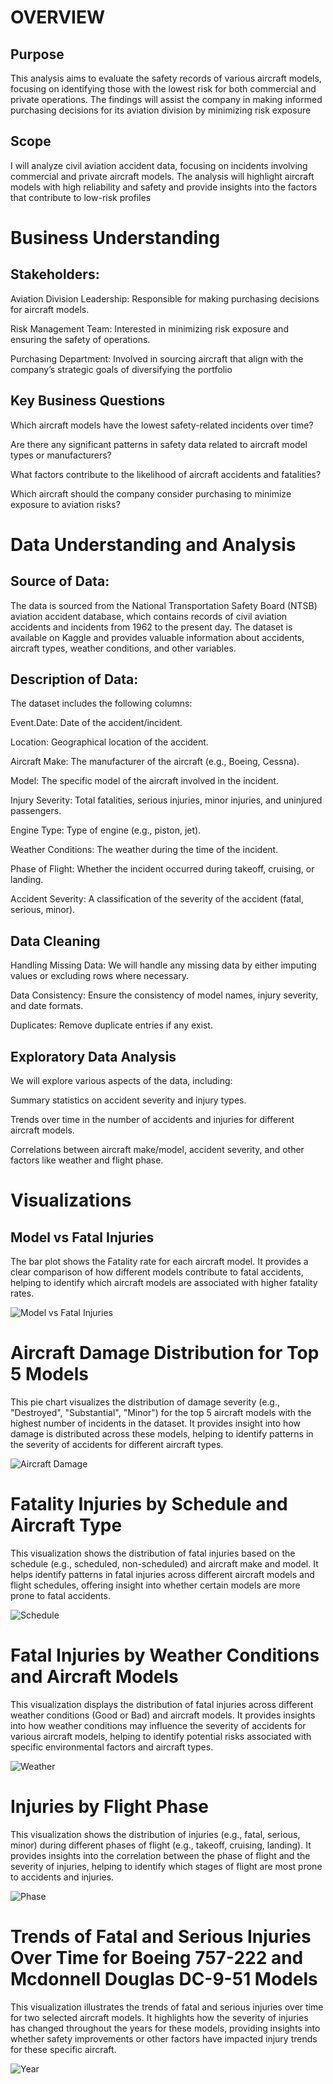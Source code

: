 # OVERVIEW
## Purpose
This analysis aims to evaluate the safety records of various aircraft models, focusing on identifying those with the lowest risk for both commercial and private operations. The findings will assist the company in making informed purchasing decisions for its aviation division by minimizing risk exposure
## Scope
I will analyze civil aviation accident data, focusing on incidents involving commercial and private aircraft models. The analysis will highlight aircraft models with high reliability and safety and provide insights into the factors that contribute to low-risk profiles
#  Business Understanding
## Stakeholders:
Aviation Division Leadership: Responsible for making purchasing decisions for aircraft models.

Risk Management Team: Interested in minimizing risk exposure and ensuring the safety of operations.

Purchasing Department: Involved in sourcing aircraft that align with the company’s strategic goals of diversifying the portfolio
## Key Business Questions
Which aircraft models have the lowest safety-related incidents over time?

Are there any significant patterns in safety data related to aircraft model types or manufacturers?

What factors contribute to the likelihood of aircraft accidents and fatalities?

Which aircraft should the company consider purchasing to minimize exposure to aviation risks?
# Data Understanding and Analysis
## Source of Data:
The data is sourced from the National Transportation Safety Board (NTSB) aviation accident database, which contains records of civil aviation accidents and incidents from 1962 to the present day. The dataset is available on Kaggle and provides valuable information about accidents, aircraft types, weather conditions, and other variables.

## Description of Data:
The dataset includes the following columns:

Event.Date: Date of the accident/incident.

Location: Geographical location of the accident.

Aircraft Make: The manufacturer of the aircraft (e.g., Boeing, Cessna).

Model: The specific model of the aircraft involved in the incident.

Injury Severity: Total fatalities, serious injuries, minor injuries, and uninjured passengers.

Engine Type: Type of engine (e.g., piston, jet).

Weather Conditions: The weather during the time of the incident.

Phase of Flight: Whether the incident occurred during takeoff, cruising, or landing.

Accident Severity: A classification of the severity of the accident (fatal, serious, minor).

## Data Cleaning
Handling Missing Data: We will handle any missing data by either imputing values or excluding rows where necessary.

Data Consistency: Ensure the consistency of model names, injury severity, and date formats.

Duplicates: Remove duplicate entries if any exist.

## Exploratory Data Analysis
We will explore various aspects of the data, including:

Summary statistics on accident severity and injury types.

Trends over time in the number of accidents and injuries for different aircraft models.

Correlations between aircraft make/model, accident severity, and other factors like weather and flight phase.
# Visualizations
## Model vs Fatal Injuries
The bar plot shows the Fatality rate for each aircraft model. It provides a clear comparison of how different models contribute to fatal accidents, helping to identify which aircraft models are associated with higher fatality rates.

![Model vs Fatal Injuries](Images/Model.png)

# Aircraft Damage Distribution for Top 5 Models
This pie chart visualizes the distribution of damage severity (e.g., "Destroyed", "Substantial", "Minor") for the top 5 aircraft models with the highest number of incidents in the dataset. It provides insight into how damage is distributed across these models, helping to identify patterns in the severity of accidents for different aircraft types.

![Aircraft Damage](Images/Damage.png)

# Fatality Injuries by Schedule and Aircraft Type
This visualization shows the distribution of fatal injuries based on the schedule (e.g., scheduled, non-scheduled) and aircraft make and model. It helps identify patterns in fatal injuries across different aircraft models and flight schedules, offering insight into whether certain models are more prone to fatal accidents.

![Schedule](Images/Airtcrafttype.png)

# Fatal Injuries by Weather Conditions and Aircraft Models
This visualization displays the distribution of fatal injuries across different weather conditions (Good or Bad) and aircraft models. It provides insights into how weather conditions may influence the severity of accidents for various aircraft models, helping to identify potential risks associated with specific environmental factors and aircraft types.

![Weather](Images/Weather.png)

# Injuries by Flight Phase
This visualization shows the distribution of injuries (e.g., fatal, serious, minor) during different phases of flight (e.g., takeoff, cruising, landing). It provides insights into the correlation between the phase of flight and the severity of injuries, helping to identify which stages of flight are most prone to accidents and injuries.

![Phase](Images/Broadphase.png)

# Trends of Fatal and Serious Injuries Over Time for Boeing 757-222 and Mcdonnell Douglas DC-9-51 Models
This visualization illustrates the trends of fatal and serious injuries over time for two selected aircraft models. It highlights how the severity of injuries has changed throughout the years for these models, providing insights into whether safety improvements or other factors have impacted injury trends for these specific aircraft.

![Year](Images/Year.png)



